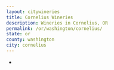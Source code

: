 ```yaml
---
layout: citywineries
title: Cornelius Wineries
description: Wineries in Cornelius, OR
permalink: /or/washington/cornelius/
state: or
county: washington
city: cornelius
---
```

-

